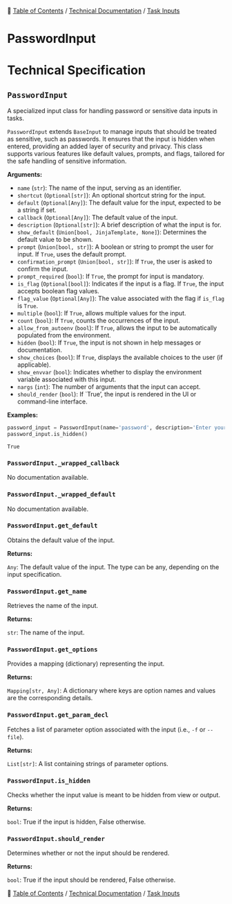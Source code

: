 🔖 [Table of Contents](../../README.md) / [Technical Documentation](../README.md) / [Task Inputs](README.md)

# PasswordInput

# Technical Specification

<!--start-doc-->
## `PasswordInput`

A specialized input class for handling password or sensitive data inputs in tasks.

`PasswordInput` extends `BaseInput` to manage inputs that should be treated as sensitive,
such as passwords. It ensures that the input is hidden when entered, providing an added
layer of security and privacy. This class supports various features like default values,
prompts, and flags, tailored for the safe handling of sensitive information.

__Arguments:__

- `name` (`str`): The name of the input, serving as an identifier.
- `shortcut` (`Optional[str]`): An optional shortcut string for the input.
- `default` (`Optional[Any]`): The default value for the input, expected to be a string if set.
- `callback` (`Optional[Any]`): The default value of the input.
- `description` (`Optional[str]`): A brief description of what the input is for.
- `show_default` (`Union[bool, JinjaTemplate, None]`): Determines the default value to be shown.
- `prompt` (`Union[bool, str]`): A boolean or string to prompt the user for input. If `True`, uses the default prompt.
- `confirmation_prompt` (`Union[bool, str]`): If `True`, the user is asked to confirm the input.
- `prompt_required` (`bool`): If `True`, the prompt for input is mandatory.
- `is_flag` (`Optional[bool]`): Indicates if the input is a flag. If `True`, the input accepts boolean flag values.
- `flag_value` (`Optional[Any]`): The value associated with the flag if `is_flag` is `True`.
- `multiple` (`bool`): If `True`, allows multiple values for the input.
- `count` (`bool`): If `True`, counts the occurrences of the input.
- `allow_from_autoenv` (`bool`): If `True`, allows the input to be automatically populated from the environment.
- `hidden` (`bool`): If `True`, the input is not shown in help messages or documentation.
- `show_choices` (`bool`): If `True`, displays the available choices to the user (if applicable).
- `show_envvar` (`bool`): Indicates whether to display the environment variable associated with this input.
- `nargs` (`int`): The number of arguments that the input can accept.
- `should_render` (`bool`): If `True’, the input is rendered in the UI or command-line interface.

__Examples:__

```python
password_input = PasswordInput(name='password', description='Enter your password')
password_input.is_hidden()
```

```
True
```


### `PasswordInput._wrapped_callback`

No documentation available.


### `PasswordInput._wrapped_default`

No documentation available.


### `PasswordInput.get_default`

Obtains the default value of the input.

__Returns:__

`Any`: The default value of the input. The type can be any, depending on the input specification.

### `PasswordInput.get_name`

Retrieves the name of the input.

__Returns:__

`str`: The name of the input.

### `PasswordInput.get_options`

Provides a mapping (dictionary) representing the input.

__Returns:__

`Mapping[str, Any]`: A dictionary where keys are option names and values are the corresponding details.

### `PasswordInput.get_param_decl`

Fetches a list of parameter option associated with the input (i.e., `-f` or `--file`).

__Returns:__

`List[str]`: A list containing strings of parameter options.

### `PasswordInput.is_hidden`

Checks whether the input value is meant to be hidden from view or output.

__Returns:__

`bool`: True if the input is hidden, False otherwise.

### `PasswordInput.should_render`

Determines whether or not the input should be rendered.

__Returns:__

`bool`: True if the input should be rendered, False otherwise.

<!--end-doc-->

🔖 [Table of Contents](../../README.md) / [Technical Documentation](../README.md) / [Task Inputs](README.md)
